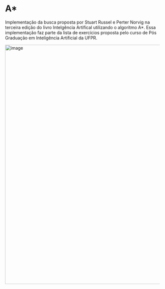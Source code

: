 # A*

Implementação da busca proposta por Stuart Russel e Perter Norvig na terceira edição do livro Intelgência Artifical utilizando o algoritmo A*.
Essa implementação faz parte da lista de exercícios proposta pelo curso de Pós Graduação em Inteligência Artificial da UFPR.

<img width="779" alt="image" src="https://user-images.githubusercontent.com/595044/114813780-329a8580-9d89-11eb-836a-b2fe2552b20f.png">



